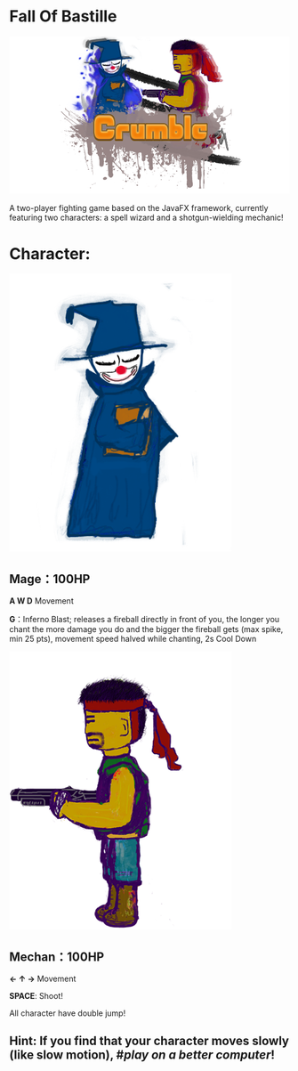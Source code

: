 # Fall Of Bastille
![image](src/main/resources/images/cover.png)

A two-player fighting game based on the JavaFX framework, currently featuring two characters: a spell wizard and a shotgun-wielding mechanic!


# Character:
![image](src/main/resources/images/Mage/mage.png)

## Mage：100HP

**A W D** Movement

**G**：Inferno Blast; releases a fireball directly in front of you, the longer you chant the more damage you do and the bigger the fireball gets (max spike, min 25 pts), movement speed halved while chanting, 2s Cool Down

![image](src/main/resources/images/mechan/mechanician.png)

## Mechan：100HP

**← ↑ →** Movement

**SPACE**: Shoot!

All character have double jump!

## Hint: If you find that your character moves slowly (like slow motion), #**_play on a better computer_**!